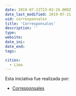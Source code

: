 ```yaml
---
date: 2019-07-21T23:02:24.000Z
date_last_modified: 2019-07-21
uid: corresponsales
title: 'Corresponsales'
description: ''
type: 
website: 
date_ini: 
date_end: 
tags:

cities: 
  - Lima
---
```


Esta iniciativa fue realizada por:

- [Corresponsales](/organizaciones/corresponsales)
